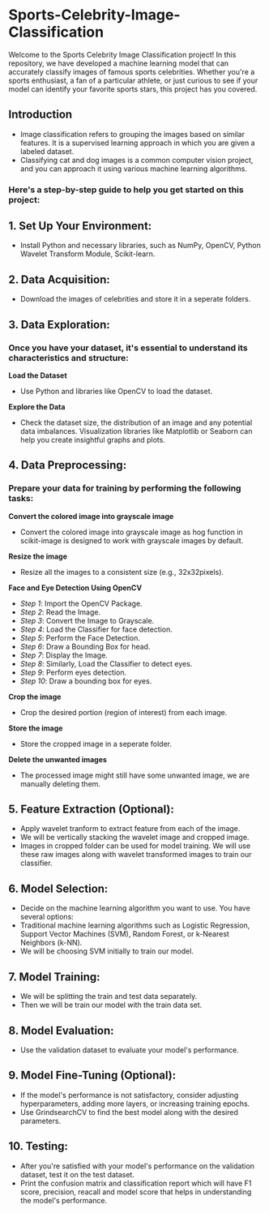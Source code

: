 # Sports-Celebrity-Image-Classification
Welcome to the Sports Celebrity Image Classification project! In this repository, we have developed a machine learning model that can accurately classify images of famous sports celebrities. 
Whether you're a sports enthusiast, a fan of a particular athlete, or just curious to see if your model can identify your favorite sports stars, this project has you covered.

## Introduction
* Image classification refers to grouping the images based on similar features. It is a supervised learning approach in which you are given a labeled dataset.
* Classifying cat and dog images is a common computer vision project, and you can approach it using various machine learning algorithms.

### Here's a step-by-step guide to help you get started on this project:

## 1. Set Up Your Environment:
* Install Python and necessary libraries, such as NumPy, OpenCV, Python Wavelet Transform Module, Scikit-learn.

## 2. Data Acquisition:
* Download the images of celebrities and store it in a seperate folders.

## 3. Data Exploration:
### Once you have your dataset, it's essential to understand its characteristics and structure:

**Load the Dataset** 
* Use Python and libraries like OpenCV to load the dataset.

**Explore the Data**
* Check the dataset size, the distribution of an image and any potential data imbalances. Visualization libraries like Matplotlib or Seaborn can help you create insightful graphs and plots.

## 4. Data Preprocessing:
### Prepare your data for training by performing the following tasks:

**Convert the colored image into grayscale image**
* Convert the colored image into grayscale image as hog function in scikit-image is designed to work with grayscale images by default.

**Resize the image**
* Resize all the images to a consistent size (e.g., 32x32pixels).

**Face and Eye Detection Using OpenCV**
  * *Step 1*: Import the OpenCV Package.
  * *Step 2*: Read the Image.
  * *Step 3*: Convert the Image to Grayscale.
  * *Step 4*: Load the Classifier for face detection.
  * *Step 5*: Perform the Face Detection.
  * *Step 6*: Draw a Bounding Box for head.
  * *Step 7*: Display the Image.
  * *Step 8*: Similarly, Load the Classifier to detect eyes.
  * *Step 9*: Perform eyes detection.
  * *Step 10*: Draw a bounding box for eyes.

**Crop the image**
* Crop the desired portion (region of interest) from each image.

**Store the image**
* Store the cropped image in a seperate folder.

**Delete the unwanted images**
* The processed image might still have some unwanted image, we are manually deleting them.

## 5. Feature Extraction (Optional):
* Apply wavelet tranform to extract feature from each of the image.
* We will be vertically stacking the wavelet image and cropped image.
* Images in cropped folder can be used for model training. We will use these raw images along with wavelet transformed images to train our classifier.

## 6. Model Selection:
* Decide on the machine learning algorithm you want to use. You have several options:
* Traditional machine learning algorithms such as Logistic Regression, Support Vector Machines (SVM), Random Forest, or k-Nearest Neighbors (k-NN).
* We will be choosing SVM initially to train our model.

## 7. Model Training:
* We will be splitting the train and test data separately.
* Then we will be train our model with the train data set.

## 8. Model Evaluation:
* Use the validation dataset to evaluate your model's performance.

## 9. Model Fine-Tuning (Optional):
* If the model's performance is not satisfactory, consider adjusting hyperparameters, adding more layers, or increasing training epochs.
* Use GrindsearchCV to find the best model along with the desired parameters.

## 10. Testing:
* After you're satisfied with your model's performance on the validation dataset, test it on the test dataset.
* Print the confusion matrix and classification report which will have F1 score, precision, reacall and model score that helps in understanding the model's performance.

